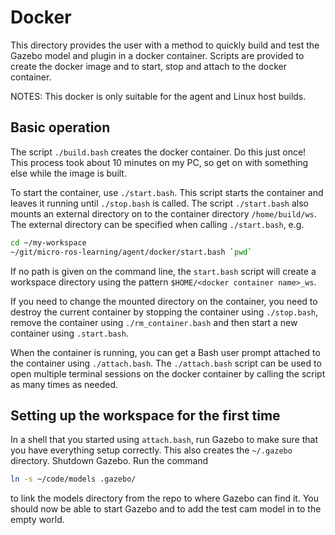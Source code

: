# Docker

This directory provides the user with a method to quickly build and test the
Gazebo model and plugin in a docker container.  Scripts are provided to
create the docker image and to start, stop and attach to the docker container.

NOTES: This docker is only suitable for the agent and Linux host builds.

## Basic operation

The script `./build.bash` creates the docker container.  Do this
just once!  This process took about 10 minutes on my PC, so get on with
something else while the image is built.

To start the container, use `./start.bash`.  This script starts the
container and leaves it running until `./stop.bash` is called. The script
`./start.bash` also mounts an external directory on to the container
directory `/home/build/ws`.  The external directory can be specified when
calling `./start.bash`, e.g.

```bash
cd ~/my-workspace
~/git/micro-ros-learning/agent/docker/start.bash `pwd`
```

If no path is given on the command line, the `start.bash` script will create
a workspace directory using the pattern `$HOME/<docker container name>_ws`.

If you need to change the mounted directory on the container, you need to
destroy the current container by stopping the container using `./stop.bash`,
remove the container using `./rm_container.bash` and then start a new
container using `.start.bash`.

When the container is running, you can get a Bash user prompt attached to the
container using `./attach.bash`.  The `./attach.bash` script can
be used to open multiple terminal sessions on the docker container by calling
the script as many times as needed.

## Setting up the workspace for the first time

In a shell that you started using `attach.bash`, run Gazebo to make sure that
you have everything setup correctly.  This also creates the `~/.gazebo`
directory.  Shutdown Gazebo.  Run the command

```bash
ln -s ~/code/models .gazebo/
```

to link the models directory from the repo to where Gazebo can find it.  You
should now be able to start Gazebo and to add the test cam model in to the
empty world.
